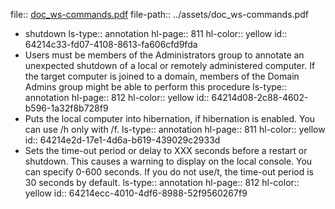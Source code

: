 file:: [doc_ws-commands.pdf](../assets/doc_ws-commands.pdf)
file-path:: ../assets/doc_ws-commands.pdf
- shutdown
  ls-type:: annotation
  hl-page:: 811
  hl-color:: yellow
  id:: 64214c33-fd07-4108-8613-fa606cfd9fda
- Users must be members of the Administrators group to annotate an unexpected shutdown of a local or remotely administered computer. If the target computer is joined to a domain, members of the Domain Admins group might be able to perform this procedure
  ls-type:: annotation
  hl-page:: 812
  hl-color:: yellow
  id:: 64214d08-2c88-4602-b596-1a32f8b728f9
- Puts the local computer into hibernation, if hibernation is enabled. You can use /h only with /f.
  ls-type:: annotation
  hl-page:: 811
  hl-color:: yellow
  id:: 64214e2d-17e1-4d6a-b619-439029c2933d
- Sets the time-out period or delay to XXX seconds before a restart or shutdown. This causes a warning to display on the local console. You can specify 0-600 seconds. If you do not use/t, the time-out period is 30 seconds by default.
  ls-type:: annotation
  hl-page:: 812
  hl-color:: yellow
  id:: 64214ecc-4010-4df6-8988-52f9560267f9